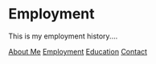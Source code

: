 # Employment 


This is my employment history....


[About Me](index)
[Employment](employment)
[Education](education)
[Contact](contact)
